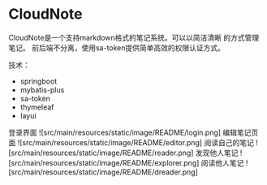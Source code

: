 # CloudNote
CloudNote是一个支持markdown格式的笔记系统。可以以简洁清晰
的方式管理笔记。
前后端不分离，使用sa-token提供简单高效的权限认证方式。

技术：
* springboot
* mybatis-plus
* sa-token
* thymeleaf
* layui

登录界面
![src/main/resources/static/image/README/login.png]
编辑笔记页面
![src/main/resources/static/image/README/editor.png]
阅读自己的笔记
![src/main/resources/static/image/README/reader.png]
发现他人笔记
![src/main/resources/static/image/README/explorer.png]
阅读他人笔记
![src/main/resources/static/image/README/dreader.png]